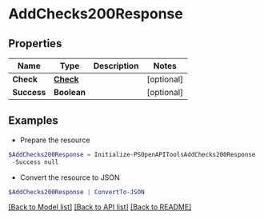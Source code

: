 # AddChecks200Response
## Properties

Name | Type | Description | Notes
------------ | ------------- | ------------- | -------------
**Check** | [**Check**](Check.md) |  | [optional] 
**Success** | **Boolean** |  | [optional] 

## Examples

- Prepare the resource
```powershell
$AddChecks200Response = Initialize-PSOpenAPIToolsAddChecks200Response  -Check null `
 -Success null
```

- Convert the resource to JSON
```powershell
$AddChecks200Response | ConvertTo-JSON
```

[[Back to Model list]](../README.md#documentation-for-models) [[Back to API list]](../README.md#documentation-for-api-endpoints) [[Back to README]](../README.md)

